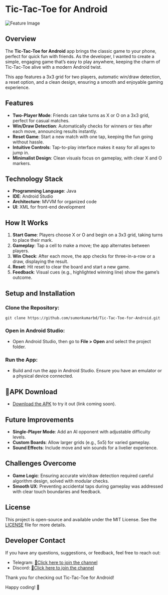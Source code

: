# Tic-Tac-Toe for Android
![Feature Image](https://github.com/sumonkumarbd/Tic-Tac-Toe-for-Android/blob/master/media/TicTacToeFeature.png)

## Overview
The **Tic-Tac-Toe for Android** app brings the classic game to your phone, perfect for quick fun with friends. As the developer, I wanted to create a simple, engaging game that’s easy to play anywhere, keeping the charm of Tic-Tac-Toe alive with a modern Android twist.

This app features a 3x3 grid for two players, automatic win/draw detection, a reset option, and a clean design, ensuring a smooth and enjoyable gaming experience.

## Features
- **Two-Player Mode**: Friends can take turns as X or O on a 3x3 grid, perfect for casual matches.
- **Win/Draw Detection**: Automatically checks for winners or ties after each move, announcing results instantly.
- **Reset Game**: Start a new match with one tap, keeping the fun going without hassle.
- **Intuitive Controls**: Tap-to-play interface makes it easy for all ages to jump in.
- **Minimalist Design**: Clean visuals focus on gameplay, with clear X and O markers.

## Technology Stack
- **Programming Language**: Java
- **IDE**: Android Studio
- **Architecture**: MVVM for organized code
- **UI**: XML for front-end development

## How It Works
1. **Start Game**: Players choose X or O and begin on a 3x3 grid, taking turns to place their mark.
2. **Gameplay**: Tap a cell to make a move; the app alternates between players.
3. **Win Check**: After each move, the app checks for three-in-a-row or a draw, displaying the result.
4. **Reset**: Hit reset to clear the board and start a new game.
5. **Feedback**: Visual cues (e.g., highlighted winning line) show the game’s outcome.

## Setup and Installation

### Clone the Repository:
`git clone https://github.com/sumonkumarbd/Tic-Tac-Toe-for-Android.git`

### Open in Android Studio:
- Open Android Studio, then go to **File > Open** and select the project folder.

### Run the App:
- Build and run the app in Android Studio. Ensure you have an emulator or a physical device connected.

## 📱APK Download
- [Download the APK](#) to try it out (link coming soon).

## Future Improvements
- **Single-Player Mode**: Add an AI opponent with adjustable difficulty levels.
- **Custom Boards**: Allow larger grids (e.g., 5x5) for varied gameplay.
- **Sound Effects**: Include move and win sounds for a livelier experience.

## Challenges Overcome
- **Game Logic**: Ensuring accurate win/draw detection required careful algorithm design, solved with modular checks.
- **Smooth UX**: Preventing accidental taps during gameplay was addressed with clear touch boundaries and feedback.

## License
This project is open-source and available under the MIT License. See the [LICENSE](https://github.com/sumonkumarbd/Tic-Tac-Toe-for-Android/blob/master/LICENSE) file for more details.

## Developer Contact
If you have any questions, suggestions, or feedback, feel free to reach out:

- Telegram: [📱Click here to join the channel](https://t.me/and_dev_helpline)
- Discord: [📱Click here to join the channel](https://discordapp.com/channels/1312688262241976370/1312688577272090624)

Thank you for checking out Tic-Tac-Toe for Android!

Happy coding! 🚀
